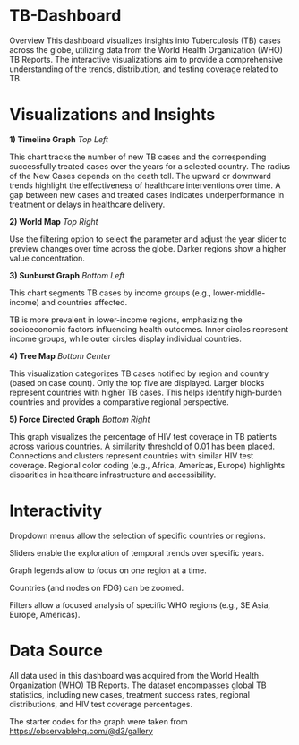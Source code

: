 # TB-Dashboard

Overview
This dashboard visualizes insights into Tuberculosis (TB) cases across the globe, utilizing data from the World Health Organization (WHO) TB Reports. The interactive visualizations aim to provide a comprehensive understanding of the trends, distribution, and testing coverage related to TB. 

# Visualizations and Insights
**1) Timeline Graph** _Top Left_

This chart tracks the number of new TB cases and the corresponding successfully treated cases over the years for a selected country. The radius of the New Cases depends on the death toll. The upward or downward trends highlight the effectiveness of healthcare interventions over time. A gap between new cases and treated cases indicates underperformance in treatment or delays in healthcare delivery.

**2) World Map** _Top Right_

Use the filtering option to select the parameter and adjust the year slider to preview changes over time across the globe. Darker regions show a higher value concentration. 

**3) Sunburst Graph** _Bottom Left_

This chart segments TB cases by income groups (e.g., lower-middle-income) and countries affected.

TB is more prevalent in lower-income regions, emphasizing the socioeconomic factors influencing health outcomes.
Inner circles represent income groups, while outer circles display individual countries.

**4) Tree Map** _Bottom Center_

This visualization categorizes TB cases notified by region and country (based on case count). Only the top five are displayed.
Larger blocks represent countries with higher TB cases.
This helps identify high-burden countries and provides a comparative regional perspective.

**5) Force Directed Graph** _Bottom Right_

This graph visualizes the percentage of HIV test coverage in TB patients across various countries. A similarity threshold of 0.01 has been placed. 
Connections and clusters represent countries with similar HIV test coverage.
Regional color coding (e.g., Africa, Americas, Europe) highlights disparities in healthcare infrastructure and accessibility.

# Interactivity

Dropdown menus allow the selection of specific countries or regions.

Sliders enable the exploration of temporal trends over specific years.

Graph legends allow to focus on one region at a time.

Countries (and nodes on FDG) can be zoomed.

Filters allow a focused analysis of specific WHO regions (e.g., SE Asia, Europe, Americas).

# Data Source
All data used in this dashboard was acquired from the World Health Organization (WHO) TB Reports. The dataset encompasses global TB statistics, including new cases, treatment success rates, regional distributions, and HIV test coverage percentages.

The starter codes for the graph were taken from https://observablehq.com/@d3/gallery

